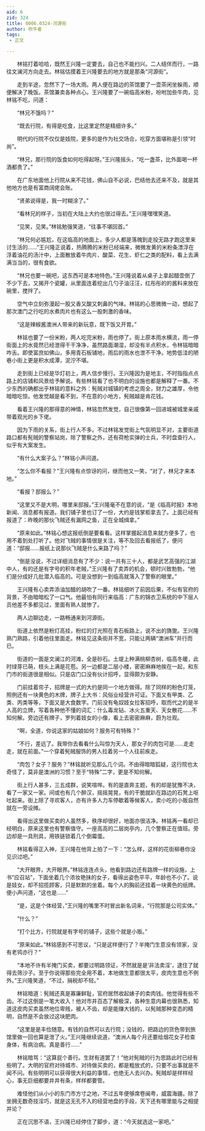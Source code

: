 ```yaml
---
aid: 6
zid: 324
title: 0006.0324-河源街
author: 吹牛者
tags: 
 - 正文

---
```




　　林铭打着哈哈，既然王兴隆一定要去，自己也不能扫兴。二人结伴而行，一路往文澜河方向走去。林铭估摸着王兴隆要去的地方就是那条“河源街”。

　　走到半途，忽然下了一场大雨。两人便在路边的茶馆要了一壶茶闲坐躲雨，顺便解决了晚饭。茶馆兼卖各种点心。王兴隆要了一碗临高米粉，吩咐加些牛肉，见林铭不吃，问道：

　　“林兄不饿吗？”

　　“既去行院，有得是吃食，比这里定然是精细许多。”

　　明代的行院不仅仅是妓院，更多的是作为社交场合，吃穿方面堪称是引领“时尚”。

　　“林兄，那行院的饭食如何吃得起呀。”王兴隆摇头，“吃一盏茶，比外面喝一杯酒都贵了。”

　　在广东地面他上行院从来不花钱，佛山自不必说，巴结他去还来不及，就是其他地方也是有富商阔佬会账。

　　“贤弟说得是，我一时糊涂了。”

　　“看林兄的样子，当初在大陆上大约也很过得去。”王兴隆嘿嘿笑道。

　　“见笑，见笑。”林铭勉强笑道，“往事不堪回首。”

　　“林兄何必尴尬，在这临高的地面上，多少人都是落魄到走投无路才跑这里来讨生活的……”王兴隆正说着，热腾腾的米粉已经端来，微微发黄的米粉条漂浮在浮着油花的汤汁中，上面散放着牛肉片、酸菜、花生、虾仁之类的配料，看上去满满当当的，很有食欲。

　　“林兄也要一碗吧，这东西可是本地特色。”王兴隆说着从桌子上拿起醋壶倒了不少下去，又揭开个瓷罐，从里面连着挖出几勺子油汪汪，红彤彤的的酱料来放在碗里，搅拌了。

　　空气中立刻弥漫起一股又香又酸又刺鼻的气味。林铭的心思微微一动，想起了那次澳门之行吃的水煮肉片也有这么一股刺激的香味。

　　“这是辣椒酱澳洲人带来的新玩意，既下饭又开胃。”

　　林铭也要了一份米粉，两人吃完米粉，雨也停了。街上原本雨水横流，雨一停街面上的水竟然已经泄得干干净净，虽然路面潮湿，却没有半点积水，令林铭暗暗咋舌。即使富庶如佛山，多用青石板铺地，雨后的雨水也泄不干净。地势低洼的陋巷小街上更是积水成潭，泥泞不堪。

　　走到街上已经是华灯初上，两人信步慢行。王兴隆因为是地主，不时指指点点路上的店铺和风景给予解说。有些林铭看了也不明白的设施也都是解释了一番。不少东西的确都出乎林铭的意料之外：髡贼对城镇的考虑之周全，财力之雄厚，令他暗暗吃惊。他发觉越是看不到，不在意的小地方，髡贼越是肯花钱。

　　看着王兴隆的那得意的神情，林铭忽然发觉，自己很像第一回进城被城里亲戚带着观光的乡下佬。

　　因为下雨的关系，街上行人不多。不过林铭发觉街上气氛明显不对，主要街道路口都有髡贼的警察站岗，除了警察之外，还有荷枪实弹的士兵，不时盘查行人，似乎有大案发生。

　　“有什么大案子么？”林铭小声问道。

　　“怎么你不看报？”王兴隆有点惊讶的问，继而他又一笑，“对了，林兄才来本地。”

　　“看报？邸报么？”

　　“这里又不是大明，哪里来邸报。”王兴隆毫不在意的说，“是《临高时报》本地新闻、消息都有报道。我们铺子里也订了一份，大约是钱掌柜拿去了。上面已经有报道了：昨晚的那伙飞贼还有漏网之鱼，正在全城缉拿。”

　　“原来如此。”林铭心想这报纸倒是要看看。这样掌握起消息来就方便多了，也用不着到处打听了。他对飞贼的事情很是关注，等不及回去看报纸了，便问道：“邸报……报纸上说那伙飞贼是什么来路了吗？”

　　“倒是没说，不过详细消息有了不少：说一共有三十人，都是武艺高强的江湖中人，有的还是有字号的积年老贼，”王兴隆有了卖弄的机会，顿时兴致勃勃，“他们是分成好几批潜入临高的。可是没想到一到临高就落入了警察的眼里。”

　　王兴隆有心卖弄添油加醋的胡吹了一番。林铭细听了前因后果，不似有官府的背景，不由暗暗松了一口气。他最怕有同行来临高：广东的锦衣卫系统的中下层人员他差不多都见过，里面有熟人就惨了。

　　两人边聊边走，一路畅通来到河源街。

　　街道上依然是粉灯高挂，粉红的灯光照在青石板路上，说不出的旖旎。王兴隆熟门熟路，引着他往里面走。林铭见这条街并不宽，只能让两辆“澳洲车”并行而已。

　　街道的一面是文澜江的河滩，全是砂石。土堤上种满桃柳杏树，临高冬暖，此时绿芽已萌，枝头上满是花苞。另一边都是二层小楼，密密麻麻地挨在一起，和东门市的街道很是相似。只是店门口没有伙计招呼，显得颇为安静。

　　门前挂着帘子，招牌是一式的大约是同一个地方做得。除了同样的粉色灯笼，照例还有一块黄色的木牌，牌子上大书：风俗业经营许可证。下面又有甲类、乙类、丙类等等，下面又是大食数字。门前没有龟奴妓女拉客招呼，取而代之的是半人高的立牌，写着各种他不懂的词汇：什么毒龙钻、冰火五重天、天女散花……不知何解。旁边还有牌子，罗列着妓女的小像，看上去密密麻麻，蔚为壮观。

　　“啊，全道，你说这家的姑娘如何？服务可有特殊？”

　　“不行，差远了。我带你去看看什么叫惊为天人，那女子的肉包可是……走走走，就在前面。”一个穿着髡贼服饰的男人拉着另一个人往前疾走。

　　“肉包？女子？服务？”林铭就听见那么几个词。不由得暗暗狐疑，这行院也太奇怪了，莫非是澳洲的习惯？至于“特殊”二字，更是不知何解。

　　街上行人甚多，三五成群，说笑喧哗。有的是直奔主题，有的却是犹豫不决，看了一家又一家。间或也有几个醉汉，摇摇晃晃，有的干脆就趴在路边的石凳上呕吐起来。街上除了寻欢客人，亦有许多人力车停歇着等候客人，卖小吃的小贩自然就在一旁设摊。

　　看得出这里做买卖的人虽然多，秩序却很好，地面亦很洁净。林铭再一看却已经明白，原来这里也有警察值守。一座高高的二层岗亭内，几个警察正在值班。旁边却是一具刑具，用铁链锁着几个倒霉蛋。

　　林铭看得正入神，王兴隆在他背上拍了一下：“怎么样，这样的花街柳巷你没见识过吧。”

　　“大开眼界，大开眼界。”林铭连连点头，他看到路边还有路牌一样的设施，上书“应召站”，下面坐着几个浓妆艳抹的女子，看得出姿色平平，年龄也不小了。说是妓女，却不招揽顾客，只是默默的坐着。每个人的胸前还挂着一块黄色的纸牌。便小声问道，“这也是……”

　　“是，这是个体经营，”王兴隆的嘴里不时冒出新名词来，“行院那是公司实体。”

　　“什么？”

　　“打个比方，行院就是有字号的铺子，这些个就是小贩。”

　　“原来如此。”林铭感到不可思议，“只是这样便行了？半掩门生意没有领家，没有老鸨亦行？”

　　“本地不许有半掩门买卖，都要过明路领证，不然就是是‘非法卖淫’，逮住了就得去筛沙子。至于你说得那些完全用不着，本地做生意都很太平，皮肉生意也不例外。”王兴隆笑道，“不过，捐税却不轻。”

　　林铭暗道：髡贼还真是寡廉鲜耻，官府居然收起婊子的卖肉钱。他觉得有些不齿。不过这倒是一笔大收入！他对市井百态了解极深，各种生意内幕也很熟悉，知道这皮肉买卖虽然地位卑贱，被人不齿，却是能赚大钱的，以髡贼那种变态的精明，自然是不会放过这块肥肉。

　　“这里是是丰俭随意。有钱的自然可以去行院；没钱的，把路边的货色带到旅馆里做一回也算是泄了火。”王兴隆继续说道，“澳洲人每个月还要给烟花女子检查身体，有病治病。真是善行……”

　　林铭暗骂：“这算屁个善行。生财有道罢了！”他对髡贼的行为思路此时已经有些明了。大明的官府对待城市、对待做买卖的，都是粗放式的，只要不出事就是不闻不问。有些明明可以获得很大利益的事情，也绝无人去兴办。髡贼却是样样经心，事无巨细都要井井有条，样样都要管。

　　难怪他们从小小的东门市方寸之地，不过五年便够席卷闽粤，威震海疆。除了坐拥无数奇技淫巧，就是这无孔不入的经营地盘的手段，天下还有哪里能与之相提并论？

　　正在沉思不语，王兴隆已经停住了脚步，道：“今天就选这一家吧。”


